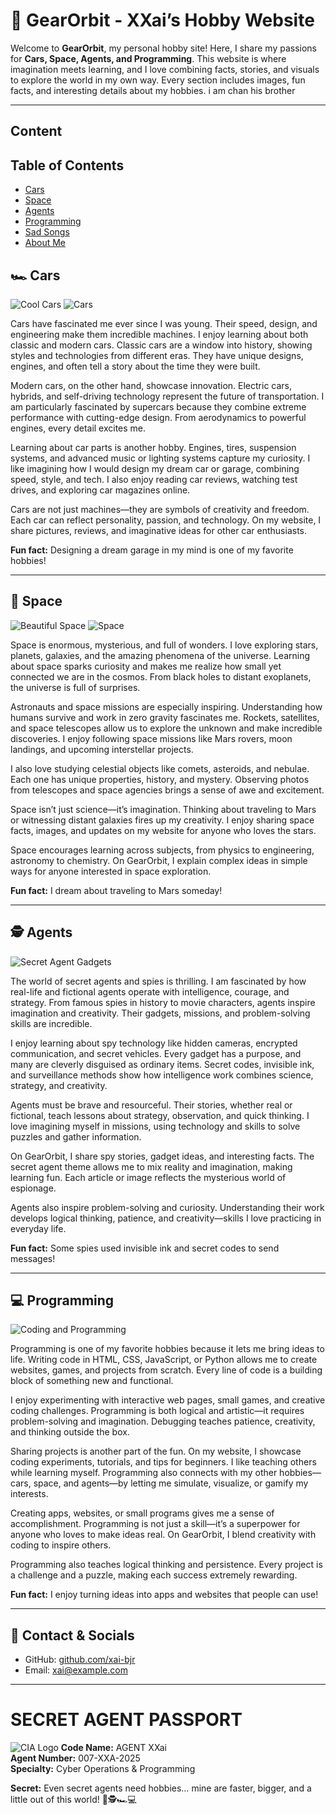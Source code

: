  # 🌌 GearOrbit - XXai’s Hobby Website

Welcome to **GearOrbit**, my personal hobby site! Here, I share my passions for **Cars, Space, Agents, and Programming**. This website is where imagination meets learning, and I love combining facts, stories, and visuals to explore the world in my own way. Every section includes images, fun facts, and interesting details about my hobbies. i am chan his brother

---
Content
-------------
## Table of Contents
- [Cars](#cars)
- [Space](#space)
- [Agents](#agents)
- [Programming](#programming)
- [Sad Songs](#sad-songs)
- [About Me](#about-me)


## 🏎️ Cars
![Cool Cars](https://images.pexels.com/photos/170811/pexels-photo-170811.jpeg)
![Cars](https://images.unsplash.com/photo-1552519507-da3b142c6e3d?auto=format&fit=crop&w=600&q=60)


Cars have fascinated me ever since I was young. Their speed, design, and engineering make them incredible machines. I enjoy learning about both classic and modern cars. Classic cars are a window into history, showing styles and technologies from different eras. They have unique designs, engines, and often tell a story about the time they were built.

Modern cars, on the other hand, showcase innovation. Electric cars, hybrids, and self-driving technology represent the future of transportation. I am particularly fascinated by supercars because they combine extreme performance with cutting-edge design. From aerodynamics to powerful engines, every detail excites me.

Learning about car parts is another hobby. Engines, tires, suspension systems, and advanced music or lighting systems capture my curiosity. I like imagining how I would design my dream car or garage, combining speed, style, and tech. I also enjoy reading car reviews, watching test drives, and exploring car magazines online.

Cars are not just machines—they are symbols of creativity and freedom. Each car can reflect personality, passion, and technology. On my website, I share pictures, reviews, and imaginative ideas for other car enthusiasts.

**Fun fact:** Designing a dream garage in my mind is one of my favorite hobbies!

---

## 🌌 Space
![Beautiful Space](https://images.pexels.com/photos/2150/sky-space-dark-galaxy.jpg)
![Space](https://images.unsplash.com/photo-1581092334425-5fa3a06c3cd1?auto=format&fit=crop&w=600&q=60)

Space is enormous, mysterious, and full of wonders. I love exploring stars, planets, galaxies, and the amazing phenomena of the universe. Learning about space sparks curiosity and makes me realize how small yet connected we are in the cosmos. From black holes to distant exoplanets, the universe is full of surprises.

Astronauts and space missions are especially inspiring. Understanding how humans survive and work in zero gravity fascinates me. Rockets, satellites, and space telescopes allow us to explore the unknown and make incredible discoveries. I enjoy following space missions like Mars rovers, moon landings, and upcoming interstellar projects.

I also love studying celestial objects like comets, asteroids, and nebulae. Each one has unique properties, history, and mystery. Observing photos from telescopes and space agencies brings a sense of awe and excitement.  

Space isn’t just science—it’s imagination. Thinking about traveling to Mars or witnessing distant galaxies fires up my creativity. I enjoy sharing space facts, images, and updates on my website for anyone who loves the stars.

Space encourages learning across subjects, from physics to engineering, astronomy to chemistry. On GearOrbit, I explain complex ideas in simple ways for anyone interested in space exploration.

**Fun fact:** I dream about traveling to Mars someday!

---

## 🕵️ Agents
![Secret Agent Gadgets](https://images.pexels.com/photos/162783/spying-secret-agent-mystery-162783.jpeg)

The world of secret agents and spies is thrilling. I am fascinated by how real-life and fictional agents operate with intelligence, courage, and strategy. From famous spies in history to movie characters, agents inspire imagination and creativity. Their gadgets, missions, and problem-solving skills are incredible.

I enjoy learning about spy technology like hidden cameras, encrypted communication, and secret vehicles. Every gadget has a purpose, and many are cleverly disguised as ordinary items. Secret codes, invisible ink, and surveillance methods show how intelligence work combines science, strategy, and creativity.

Agents must be brave and resourceful. Their stories, whether real or fictional, teach lessons about strategy, observation, and quick thinking. I love imagining myself in missions, using technology and skills to solve puzzles and gather information.

On GearOrbit, I share spy stories, gadget ideas, and interesting facts. The secret agent theme allows me to mix reality and imagination, making learning fun. Each article or image reflects the mysterious world of espionage.

Agents also inspire problem-solving and curiosity. Understanding their work develops logical thinking, patience, and creativity—skills I love practicing in everyday life.

**Fun fact:** Some spies used invisible ink and secret codes to send messages!

---

## 💻 Programming
![Coding and Programming](https://images.pexels.com/photos/1181675/pexels-photo-1181675.jpeg)

Programming is one of my favorite hobbies because it lets me bring ideas to life. Writing code in HTML, CSS, JavaScript, or Python allows me to create websites, games, and projects from scratch. Every line of code is a building block of something new and functional.

I enjoy experimenting with interactive web pages, small games, and creative coding challenges. Programming is both logical and artistic—it requires problem-solving and imagination. Debugging teaches patience, creativity, and thinking outside the box.  

Sharing projects is another part of the fun. On my website, I showcase coding experiments, tutorials, and tips for beginners. I like teaching others while learning myself. Programming also connects with my other hobbies—cars, space, and agents—by letting me simulate, visualize, or gamify my interests.

Creating apps, websites, or small programs gives me a sense of accomplishment. Programming is not just a skill—it’s a superpower for anyone who loves to make ideas real. On GearOrbit, I blend creativity with coding to inspire others.

Programming also teaches logical thinking and persistence. Every project is a challenge and a puzzle, making each success extremely rewarding.

**Fun fact:** I enjoy turning ideas into apps and websites that people can use!

---

## 📌 Contact & Socials
- GitHub: [github.com/xai-bjr](https://github.com/xai-bjr)  
- Email: xai@example.com

---

# SECRET AGENT PASSPORT
![CIA Logo](https://upload.wikimedia.org/wikipedia/commons/6/6d/CIA_logo.svg)
**Code Name:** AGENT XXai  
**Agent Number:** 007-XXA-2025  
**Specialty:** Cyber Operations & Programming  


**Secret:** Even secret agents need hobbies… mine are faster, bigger, and a little out of this world! 🌌🕵️🏎️💻
